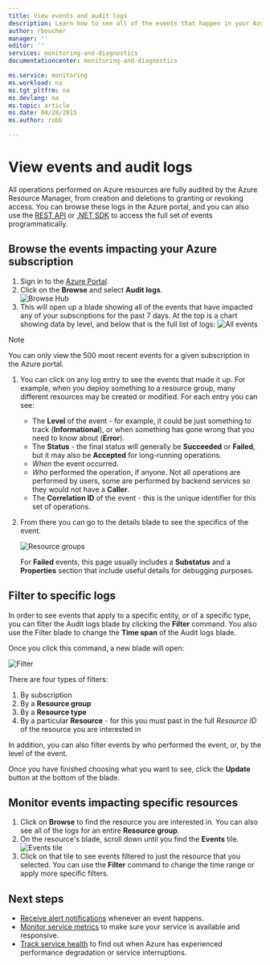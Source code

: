 ```yaml
---
title: View events and audit logs
description: Learn how to see all of the events that happen in your Azure subscription.
author: rboucher
manager: ''
editor: ''
services: monitoring-and-diagnostics
documentationcenter: monitoring-and-diagnostics

ms.service: monitoring
ms.workload: na
ms.tgt_pltfrm: na
ms.devlang: na
ms.topic: article
ms.date: 04/28/2015
ms.author: robb

---
```

# View events and audit logs
All operations performed on Azure resources are fully audited by the Azure Resource Manager, from creation and deletions to granting or revoking access. You can browse these logs in the Azure portal, and you can also use the [REST API](https://msdn.microsoft.com/library/azure/dn931927.aspx) or [.NET SDK](https://www.nuget.org/packages/Microsoft.Azure.Insights/) to access the full set of events programmatically.

## Browse the events impacting your Azure subscription
1. Sign in to the [Azure Portal](https://portal.azure.com/).
2. Click on the **Browse** and select **Audit logs**.  
    ![Browse Hub](./media/insights-debugging-with-events/Insights_Browse.png)
3. This will open up a blade showing all of the events that have impacted any of your subscriptions for the past 7 days. At the top is a chart showing data by level, and below that is the full list of logs:
    ![All events](./media/insights-debugging-with-events/Insights_AllEvents.png)

> [!NOTE]
> You can only view the 500 most recent events for a given subscription in the Azure portal.
> 
> 

1. You can click on any log entry to see the events that made it up. For example, when you deploy something to a resource group, many different resources may be created or modified. For each entry you can see:
   
   * The **Level** of the event - for example, it could be just something to track (**Informational**), or when something has gone wrong that you need to know about (**Error**).
   * The **Status** - the final status will generally be **Succeeded** or **Failed**, but it may also be **Accepted** for long-running operations.
   * *When* the event occurred.
   * *Who* performed the operation, if anyone. Not all operations are performed by users, some are performed by backend services so they would not have a **Caller**.
   * The **Correlation ID** of the event - this is the unique identifier for this set of operations.
2. From there you can go to the details blade to see the specifics of the event.
   
    ![Resource groups](./media/insights-debugging-with-events/Insights_EventDetails.png)
   
    For **Failed** events, this page usually includes a **Substatus** and a **Properties** section that include useful details for debugging purposes.

## Filter to specific logs
In order to see events that apply to a specific entity, or of a specific type, you can filter the Audit logs blade by clicking the **Filter** command. You also use the Filter blade to change the **Time span** of the Audit logs blade.

Once you click this command, a new blade will open:

![Filter](./media/insights-debugging-with-events/Insights_EventFilter.png)

There are four types of filters:

1. By subscription
2. By a **Resource group**
3. By a **Resource type**
4. By a particular **Resource** - for this you must past in the full *Resource ID* of the resource you are interested in

In addition, you can also filter events by who performed the event, or, by the level of the event.

Once you have finished choosing what you want to see, click the **Update** button at the bottom of the blade.

## Monitor events impacting specific resources
1. Click on **Browse** to find the resource you are interested in. You can also see all of the logs for an entire **Resource group**.
2. On the resource's blade, scroll down until you find the **Events** tile.  
    ![Events tile](./media/insights-debugging-with-events/Insights_EventsTile.png)
3. Click on that tile to see events filtered to just the resource that you selected. You can use the **Filter** command to change the time range or apply more specific filters.

## Next steps
* [Receive alert notifications](insights-receive-alert-notifications.md) whenever an event happens.
* [Monitor service metrics](insights-how-to-customize-monitoring.md) to make sure your service is available and responsive.
* [Track service health](insights-service-health.md) to find out when Azure has experienced performance degradation or service interruptions.  

